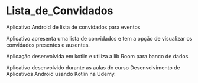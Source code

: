 # Lista_de_Convidados
Aplicativo Android de lista de convidados para eventos

Aplicativo apresenta uma lista de convidados e tem a opção de visualizar os convidados presentes e ausentes.

Aplicação desenvolvida em kotlin e utiliza a lib Room para banco de dados.

Aplicativo desenvolvido durante as aulas do curso Desenvolvimento de Aplicativos Android usando Kotlin na Udemy.
